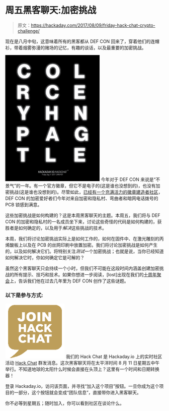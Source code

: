 # 周五黑客聊天:加密挑战

> 原文：<https://hackaday.com/2017/08/09/friday-hack-chat-crypto-challenge/>

现在是八月中旬，这意味着所有的黑客都从 DEF CON 回来了，穿着他们的连帽衫，带着烟雾弥漫的赌场的记忆，有趣的谈话，以及最重要的加密挑战。

[![](img/0fed212aba5e6fb0b354ece67a4bcea0.png)](https://hackaday.com/wp-content/uploads/2017/08/cryptov1-01.png) 今年对于 DEF CON 来说是“不景气”的一年。有一个官方徽章，但它不是电子的(这是谁也没想到的)，也没有加密挑战(这是谁也没想到的)。尽管如此，[已经有一个充满活力的徽章建造者社区](http://hackaday.com/2017/08/04/all-the-hardware-badges-of-def-con-25/)，DEF CON 的加密爱好者们今年对来自加密和隐私村、弯曲者和暗网电话拨号的 PCB 锁感到满意。

这些加密挑战是如何构建的？这是本周黑客聊天的主题。本周五，我们将与 DEF CON 的加密和隐私村的一名成员坐下来，讨论这些奇怪的代码是如何构建的，获胜者是如何确定的，以及用于*解决*这些挑战的技术。

本周，我们将讨论加密挑战实际上是如何工作的，如何在固件中、在激光雕刻的丙烯酸板上以及在 PCB 的丝网印刷中放置加密。我们将讨论加密挑战是如何产生的，以及如何解决它们。将特别关注*测试*一个加密挑战；也就是说，当你已经知道如何解决它时，你如何确定它是可解的？

虽然这个黑客聊天只会持续一个小时，但我们不可能在这段时间内涵盖创建加密挑战的所有提示、技巧和技术。如果你想进一步阅读，[lost]出现在我们的[十周年聚会](http://hackaday.com/2014/10/27/the-solution-to-the-10th-anniversary-code/)上，告诉我们他在过去几年里为 DEF CON 创作了这些谜题。

### 以下是参与方式:

[![join-hack-chat](img/cff5733f39a173302e1cd102e75ac107.png)](https://hackaday.io/project/5373-hack-chat) 我们的 Hack Chat 是 Hackaday.io 上的实时社区活动 [Hack Chat](https://hackaday.io/project/5373-hacker-channel) 群发消息。这次黑客聊天将在太平洋时间 8 月 11 日星期五中午举行。不知道地球的太阳什么时候会直接在头顶上？这里有一个时间和日期转换器！

登录 Hackaday.io，访问该页面，并寻找“加入这个项目”按钮。一旦你成为这个项目的一部分，这个按钮就会变成“团队信息”，直接带你进入黑客聊天。

你不必等到星期五；随时加入，你可以看到社区在谈论什么。